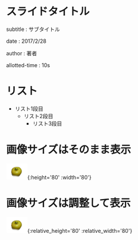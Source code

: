 # スライドタイトル

subtitle
:   サブタイトル

date
:   2017/2/28

author
:   著者

allotted-time
:   10s


# リスト

* リスト1段目
  * リスト2段目
    * リスト3段目


# 画像サイズはそのまま表示
![](images/shinanogold.png){:height='80' :width='80'}

# 画像サイズは調整して表示
![](images/shinanogold.png){:relative_height='80' :relative_width='80'}